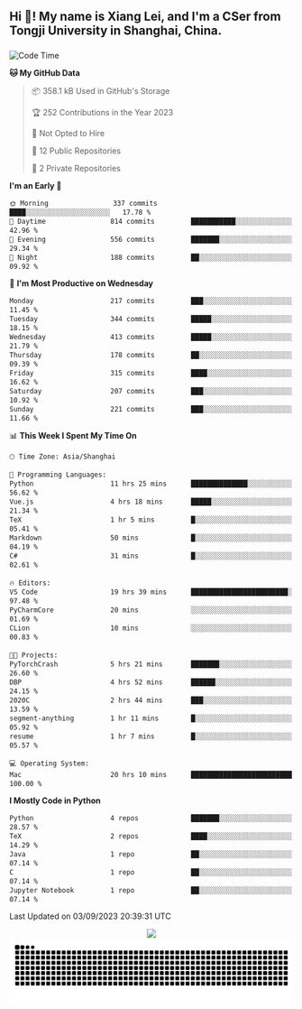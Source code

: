 <h2 align="left">Hi 👋! My name is Xiang Lei, and I'm a CSer from Tongji University in Shanghai, China.</h2>

###

<!--START_SECTION:waka-->
![Code Time](http://img.shields.io/badge/Code%20Time-177%20hrs-blue)

**🐱 My GitHub Data** 

> 📦 358.1 kB Used in GitHub's Storage 
 > 
> 🏆 252 Contributions in the Year 2023
 > 
> 🚫 Not Opted to Hire
 > 
> 📜 12 Public Repositories 
 > 
> 🔑 2 Private Repositories 
 > 
**I'm an Early 🐤** 

```text
🌞 Morning                337 commits         ████░░░░░░░░░░░░░░░░░░░░░   17.78 % 
🌆 Daytime                814 commits         ███████████░░░░░░░░░░░░░░   42.96 % 
🌃 Evening                556 commits         ███████░░░░░░░░░░░░░░░░░░   29.34 % 
🌙 Night                  188 commits         ██░░░░░░░░░░░░░░░░░░░░░░░   09.92 % 
```
📅 **I'm Most Productive on Wednesday** 

```text
Monday                   217 commits         ███░░░░░░░░░░░░░░░░░░░░░░   11.45 % 
Tuesday                  344 commits         █████░░░░░░░░░░░░░░░░░░░░   18.15 % 
Wednesday                413 commits         █████░░░░░░░░░░░░░░░░░░░░   21.79 % 
Thursday                 178 commits         ██░░░░░░░░░░░░░░░░░░░░░░░   09.39 % 
Friday                   315 commits         ████░░░░░░░░░░░░░░░░░░░░░   16.62 % 
Saturday                 207 commits         ███░░░░░░░░░░░░░░░░░░░░░░   10.92 % 
Sunday                   221 commits         ███░░░░░░░░░░░░░░░░░░░░░░   11.66 % 
```


📊 **This Week I Spent My Time On** 

```text
🕑︎ Time Zone: Asia/Shanghai

💬 Programming Languages: 
Python                   11 hrs 25 mins      ██████████████░░░░░░░░░░░   56.62 % 
Vue.js                   4 hrs 18 mins       █████░░░░░░░░░░░░░░░░░░░░   21.34 % 
TeX                      1 hr 5 mins         █░░░░░░░░░░░░░░░░░░░░░░░░   05.41 % 
Markdown                 50 mins             █░░░░░░░░░░░░░░░░░░░░░░░░   04.19 % 
C#                       31 mins             █░░░░░░░░░░░░░░░░░░░░░░░░   02.61 % 

🔥 Editors: 
VS Code                  19 hrs 39 mins      ████████████████████████░   97.48 % 
PyCharmCore              20 mins             ░░░░░░░░░░░░░░░░░░░░░░░░░   01.69 % 
CLion                    10 mins             ░░░░░░░░░░░░░░░░░░░░░░░░░   00.83 % 

🐱‍💻 Projects: 
PyTorchCrash             5 hrs 21 mins       ███████░░░░░░░░░░░░░░░░░░   26.60 % 
DBP                      4 hrs 52 mins       ██████░░░░░░░░░░░░░░░░░░░   24.15 % 
2020C                    2 hrs 44 mins       ███░░░░░░░░░░░░░░░░░░░░░░   13.59 % 
segment-anything         1 hr 11 mins        █░░░░░░░░░░░░░░░░░░░░░░░░   05.92 % 
resume                   1 hr 7 mins         █░░░░░░░░░░░░░░░░░░░░░░░░   05.57 % 

💻 Operating System: 
Mac                      20 hrs 10 mins      █████████████████████████   100.00 % 
```

**I Mostly Code in Python** 

```text
Python                   4 repos             ███████░░░░░░░░░░░░░░░░░░   28.57 % 
TeX                      2 repos             ████░░░░░░░░░░░░░░░░░░░░░   14.29 % 
Java                     1 repo              ██░░░░░░░░░░░░░░░░░░░░░░░   07.14 % 
C                        1 repo              ██░░░░░░░░░░░░░░░░░░░░░░░   07.14 % 
Jupyter Notebook         1 repo              ██░░░░░░░░░░░░░░░░░░░░░░░   07.14 % 
```




 Last Updated on 03/09/2023 20:39:31 UTC
<!--END_SECTION:waka-->

<div align="center">
  <img src="https://github-readme-stats.vercel.app/api?username=Lei00764&show_icons=true&theme=radical" />
 </div>

 <div align="center">

<picture>
  <source media="(prefers-color-scheme: dark)" srcset="https://raw.githubusercontent.com/Lei00764/Lei00764/output/github-contribution-grid-snake-dark.svg">
  <source media="(prefers-color-scheme: light)" srcset="https://raw.githubusercontent.com/Lei00764/Lei00764/output/github-contribution-grid-snake.svg">
  <img alt="github contribution grid snake animation" src="https://raw.githubusercontent.com/Lei00764/Lei00764/output/github-contribution-grid-snake.svg">
</picture>

</div>




